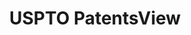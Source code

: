 ---
bigquery: https://console.cloud.google.com/bigquery?p=patents-public-data&d=patentsview&page=dataset
citation: Attribution should be given to PatentsView for use, distribution, or derivative
  works.
code: https://github.com/CSSIP-AIR/PatentsView-Code-Snippets/
contributors: USPTO
cost: None
description: 'PatentsView includes US patent data including raw data (summaries, applications,
  pregrant applications), disambugations of inventors and assignees, and inventor
  gender estimates.  Also foreign priority data, # of figures and sheets, and government
  interest statements.'
documentation: https://patentsview.org/query/builder-faqs
last_edit: 04/08/2022, 23:44:48
location: https://patentsview.org/
maintained_by: USPTO
record_creation_timestamp: 12/2/2020 17:20:46
schema_fields:
- doctype
- ipc_class
- subclass
- inventor_id
- disamb_inventor_id_20181127
- organization
- subgroup
- group_id
- designation
- county_fips
- num
- text
- country_transformed
- disamb_inventor_id_20191008
- type
- disamb_assignee_id_20200929
- variety
- status
- attribution_status
- latitude
- f371_date
- symbol_position
- id
- abstract
- disamb_assignee_id_20200331
- disamb_inventor_id_20190312
- section_id
- category
- f102_date
- longitude
- organization_id
- lapse_of_patent
- rawassignee_id
- classification_level
- country
- sector_title
- name_last
- county
- level_one
- male_flag
- _102_date
- field_title
- group
- male
- latlong
- disamb_inventor_id_20171226
- relkind
- location_id
- num_sheets
- disclaimer_date
- city
- disamb_inventor_id_20191231
- patent_id
- classification_data_source
- date
- name
- main_group
- latin_name
- section
- disamb_assignee_id_20190312
- uuid
- disamb_assignee_id_20191231
- disamb_inventor_id_20171003
- term_disclaimer
- applicant_type
- role
- term_grant
- level_three
- classification_status
- citation_id
- filename
- disamb_inventor_id_20170808
- length
- level_two
- lname
- disamb_assignee_id_20181127
- deceased
- _371_date
- num_claims
- lawyer_id
- subcategory_id
- subgroup_id
- classification_value
- mainclass_id
- application_id
- disamb_inventor_id_20170307
- subclass_id
- disamb_inventor_id_20180528
- subsection_id
- field_id
- state_fips
- dependent
- rawlocation_id
- doc_type
- disamb_assignee_id_20200630
- exemplary
- rawinventor_id
- disamb_inventor_id_20200630
- disamb_inventor_id_20200331
- rel_id
- fname
- name_first
- reldocno
- disamb_inventor_id_20201229
- category_id
- disamb_assignee_id_20191008
- state
- disamb_assignee_id_20190820
- number
- contract_award_number
- ipc_version_indicator
- publication_number
- disamb_inventor_id_20190820
- disamb_inventor_id_20200929
- term_extension
- gi_statement
- title
- withdrawn
- sequence
- num_figures
- rule_47
- kind
- action_date
- series_code
- assignee_id
shortname: patentsview
tags:
- disambiguation
- United States
- gender
terms_of_use: Creative Commons Attribution 4.0 International License.
timeframe: 1963-1999
title: USPTO PatentsView
uuid: cf1780b1-e265-4e49-8d1d-83b9cfe0fd9a
---